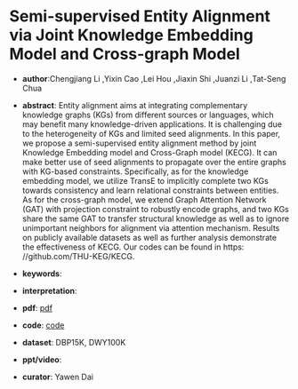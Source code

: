 # Semi-supervised Entity Alignment via Joint Knowledge Embedding Model and Cross-graph Model

- **author**:Chengjiang Li ,Yixin Cao ,Lei Hou ,Jiaxin Shi ,Juanzi Li ,Tat-Seng Chua

- **abstract**: Entity alignment aims at integrating complementary knowledge graphs (KGs) from different sources or languages, which may benefit many knowledge-driven applications. It is challenging due to the heterogeneity of KGs and limited seed alignments. In this paper, we propose a semi-supervised entity alignment method by joint Knowledge Embedding model and Cross-Graph model (KECG). It can make better use of seed alignments to propagate over the entire graphs with KG-based constraints. Specifically, as for the knowledge embedding model, we utilize TransE to implicitly complete two KGs towards consistency and learn relational constraints between entities. As for the cross-graph model, we extend Graph Attention Network (GAT) with projection constraint to robustly encode graphs, and two KGs share the same GAT to transfer structural knowledge as well as to ignore unimportant neighbors for alignment via attention mechanism. Results on publicly available datasets as well as further analysis demonstrate the effectiveness of KECG. Our codes can be found in https: //github.com/THU-KEG/KECG. 

- **keywords**:

- **interpretation**:

- **pdf**: [pdf]( https://www.aclweb.org/anthology/D19-1274.pdf )

- **code**: [code](https://github.com/THU-KEG/KECG)  

- **dataset**: DBP15K, DWY100K

- **ppt/video**:

- **curator**: Yawen Dai